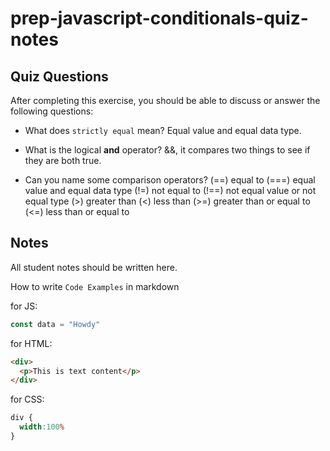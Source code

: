 # prep-javascript-conditionals-quiz-notes


## Quiz Questions

After completing this exercise, you should be able to discuss or answer the following questions:

- What does `strictly equal` mean?
  Equal value and equal data type.

- What is the logical **and** operator?
  &&, it compares two things to see if they are both true.

- Can you name some comparison operators?
  (==) equal to
  (===) equal value and equal data type
  (!=) not equal to
  (!==) not equal value or not equal type
  (>) greater than
  (<) less than
  (>=) greater than or equal to
  (<=) less than or equal to

## Notes

All student notes should be written here.


How to write `Code Examples` in markdown

for JS:
```javascript
const data = "Howdy"
```

for HTML:
```html
<div>
  <p>This is text content</p>
</div>
```

for CSS:
```css
div {
  width:100%
}
```
